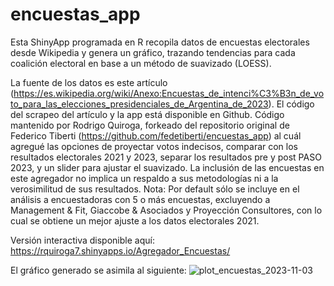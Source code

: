# encuestas_app

Esta ShinyApp programada en R recopila datos de encuestas electorales desde Wikipedia y genera un gráfico, trazando tendencias para cada coalición electoral en base a un método de suavizado (LOESS).

La fuente de los datos es este artículo (https://es.wikipedia.org/wiki/Anexo:Encuestas_de_intenci%C3%B3n_de_voto_para_las_elecciones_presidenciales_de_Argentina_de_2023). 
El código del scrapeo del artículo y la app está disponible en Github. Código mantenido por Rodrigo Quiroga, forkeado del repositorio original de Federico Tiberti (https://github.com/fedetiberti/encuestas_app)
al cuál agregué las opciones de proyectar votos indecisos, comparar con los resultados electorales 2021 y 2023, separar los resultados pre y post PASO 2023, y un slider para ajustar el suavizado. La inclusión de las encuestas en este agregador no implica un respaldo a sus metodologías ni a la verosimilitud de sus resultados. Nota: Por default sólo se incluye en el análisis a encuestadoras con 5 o más encuestas, excluyendo a Management & Fit, Giaccobe & Asociados y Proyección Consultores, con lo cual se obtiene un mejor ajuste a los datos electorales 2021. 

Versión interactiva disponible aquí:
https://rquiroga7.shinyapps.io/Agregador_Encuestas/

El gráfico generado se asimila al siguiente:
![plot_encuestas_2023-11-03](https://github.com/rquiroga7/encuestas_app/assets/8103453/2526df27-289b-4915-af93-658cc324797b)
